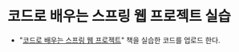 # 코드로 배우는 스프링 웹 프로젝트 실습

- "[코드로 배우는 스프링 웹 프로젝트](https://www.namgarambooks.co.kr/entry/%EC%BD%94%EB%93%9C%EB%A1%9C-%EB%B0%B0%EC%9A%B0%EB%8A%94-%EC%8A%A4%ED%94%84%EB%A7%81-%EC%9B%B9-%ED%94%84%EB%A1%9C%EC%A0%9D%ED%8A%B8)" 책을 실습한 코드를 업로드 한다.